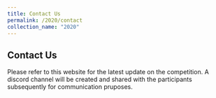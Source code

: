 ```yaml
---
title: Contact Us
permalink: /2020/contact
collection_name: "2020"
---
```


## Contact Us

Please refer to this website for the latest update on the competition. 
A discord channel will be created and shared with the participants subsequently for communication pruposes. 

